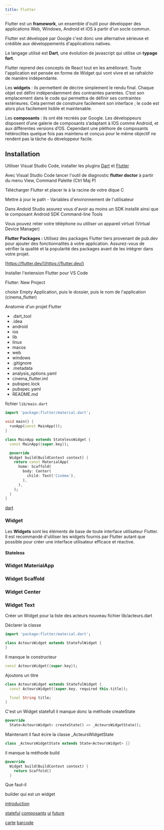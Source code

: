 ```yaml
---
title: Flutter
---
```


Flutter est un **framework**, un ensemble d'outil pour développer des applications Web, Windows, Android et iOS à partir d'un socle commun.

Flutter est développé par Google c'est donc une alternative sérieuse et crédible aux développements d'applications natives.

Le langage utilisé est **Dart**, une évolution de javascript qui utilise un **typage fort**.

Flutter reprend des concepts de React tout en les améliorant. Toute l'application est pensée en forme de Widget qui vont vivre et se rafraîchir de manière indépendante.

Les **widgets** : ils permettent de décrire simplement le rendu final. Chaque objet est défini indépendamment des contraintes parentes. C’est son emplacement dans le code qui permettra de définir ses contraintes extérieures. Cela permet de construire facilement son interface ; le code est alors plus facilement lisible et maintenable.

Les **composants** : ils ont été recréés par Google. Les développeurs disposent d’une galerie de composants s’adaptant à IOS comme Android, et aux différentes versions d’OS. Cependant une pléthore de composants hétéroclites quelque fois pas maintenu et conçus pour le même objectif ne rendent pas la tâche du développeur facile.


## Installation

Utiliser Visual Studio Code, installer les plugins [Dart](https://marketplace.visualstudio.com/items?itemName=Dart-Code.dart-code) et [Flutter](https://marketplace.visualstudio.com/items?itemName=Dart-Code.flutter)

Avec Visual Studio Code lancer l'outil de diagnostic **flutter doctor** à partir du menu View, Command
Palette (Ctrl Maj P)

Télécharger Flutter et placer le à la racine de votre dique C

Mettre à jour le path - Variables d'environnement de l'utilisateur

Dans Andoid Studio assurez vous d'avoir au moins un SDK installé ainsi que le composant Android SDK Command-line Tools

Vous pouvez relier votre téléphone ou utiliser un appareil virtuel (Virtual Device Manager)



**Flutter Packages :** Utilisez des packages Flutter tiers provenant de pub.dev pour ajouter des fonctionnalités à votre application. Assurez-vous de vérifier la qualité et la popularité des packages avant de les intégrer dans votre projet.

[https://flutter.dev/](https://flutter.dev/)

Installer l'extension Flutter pour VS Code

Flutter: New Project

choisir Empty Application, puis le dossier, puis le nom de l'application (cinema_flutter)

Anatomie d'un projet Flutter

- .dart_tool
- .idea
- android
- ios
- lib
- linux
- macos
- web
- windows
- .gitignore
- .metadata
- analysis_options.yaml
- cinema_flutter.iml
- pubspec.lock
- pubspec.yaml
- README.md

fichier `lib/main.dart`

```dart
import 'package:flutter/material.dart';

void main() {
  runApp(const MainApp());
}

class MainApp extends StatelessWidget {
  const MainApp({super.key});

  @override
  Widget build(BuildContext context) {
    return const MaterialApp(
      home: Scaffold(
        body: Center(
          child: Text('Cinéma'),
        ),
      ),
    );
  }
}
```

[dart](../../../langage/dart/)


### Widget

Les **Widgets** sont les éléments de base de toute interface utilisateur Flutter. Il est recommandé d'utiliser les widgets fournis par Flutter autant que possible pour créer une interface utilisateur efficace et réactive.

#### Stateless




### Widget MaterialApp

### Widget Scaffold



### Widget Center

### Widget Text


Créer un Widget pour la liste des acteurs
nouveau fichier lib/acteurs.dart

Déclarer la classe

```dart
import 'package:flutter/material.dart';

class ActeursWidget extends StatefulWidget {
}
```

Il manque le constructeur

```dart
const ActeursWidget({super.key});
```

Ajoutons un titre

```dart
class ActeursWidget extends StatefulWidget {
  const ActeursWidget({super.key, required this.title});

  final String title;
}
```

C'est un Widget statefull il manque donc la méthode createState


```dart
@override
  State<ActeursWidget> createState() => _ActeursWidgetState();
```

Maintenant il faut écire la classe _ActeursWidgetState

```dart
class _ActeursWidgetState extends State<ActeursWidget> {}
```

il manque la méthode build

```dart
@override
  Widget build(BuildContext context) {
    return Scaffold()
  }
```



Que faut-il


builder qui est un widget

[introduction](introduction)

[stateful](stateful)
[composants](composants)
[ui](ui)
[future](future)

[carte](carte)
[barcode](barcode)
